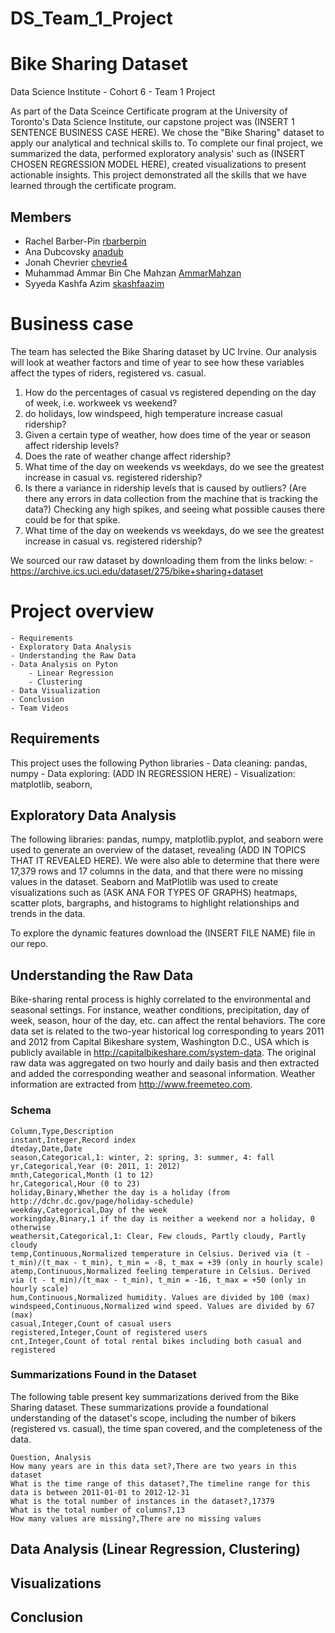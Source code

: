 # DS_Team_1_Project

# Bike Sharing Dataset

Data Science Institute - Cohort 6 - Team 1 Project

As part of the Data Sceince Certificate program at the University of Toronto's Data Science Institute, our capstone project was (INSERT 1 SENTENCE BUSINESS CASE HERE). We chose the "Bike Sharing" dataset to apply our analytical and technical skills to. To complete our final project, we summarized the data, performed exploratory analysis' such as (INSERT CHOSEN REGRESSION MODEL HERE), created visualizations to present actionable insights. This project demonstrated all the skills that we have learned through the certificate program. 


## Members


- Rachel Barber-Pin [rbarberpin](https://github.com/rbarberpin)
- Ana Dubcovsky [anadub](https://github.com/anadub)
- Jonah Chevrier [chevrie4](https://github.com/chevrie4)
- Muhammad Ammar Bin Che Mahzan [AmmarMahzan](https://github.com/AmmarMahzan)
- Syyeda Kashfa Azim [skashfaazim](https://github.com/skashfaazim) 

# Business case


The team has selected the Bike Sharing dataset by UC Irvine. Our analysis will look at weather factors and time of year to see how these variables affect the types of riders, registered vs. casual. 
1. How do the percentages of casual vs registered depending on the day of week, i.e. workweek vs weekend?
2. do holidays, low windspeed, high temperature increase casual ridership?
3. Given a certain type of weather, how does time of the year or season affect ridership levels? 
4. Does the rate of weather change affect ridership? 
5. What time of the day on weekends vs weekdays, do we see the greatest increase in casual vs. registered ridership?
6. Is there a variance in ridership levels that is caused by outliers? (Are there any errors in data collection from the machine that is tracking the data?) Checking any high spikes, and seeing what possible causes there could be for that spike. 
7. What time of the day on weekends vs weekdays, do we see the greatest increase in casual vs. registered ridership?

We sourced our raw dataset by downloading them from the links below: 
    - https://archive.ics.uci.edu/dataset/275/bike+sharing+dataset

# Project overview  
  
    - Requirements
    - Exploratory Data Analysis
    - Understanding the Raw Data
    - Data Analysis on Pyton
        - Linear Regression
        - Clustering
    - Data Visualization
    - Conclusion
    - Team Videos


## Requirements


This project uses the following Python libraries
    - Data cleaning: pandas, numpy
    - Data exploring: (ADD IN REGRESSION HERE) 
    - Visualization: matplotlib, seaborn, 

## Exploratory Data Analysis

The following libraries: pandas, numpy, matplotlib.pyplot, and seaborn were used to generate an overview of the dataset, revealing (ADD IN TOPICS THAT IT REVEALED HERE). We were also able to determine that there were 17,379 rows and 17 columns in the data, and that there were no missing values in the dataset. Seaborn and MatPlotlib was used to create visualizations such as (ASK ANA FOR TYPES OF GRAPHS) heatmaps, scatter plots, bargraphs, and histograms to highlight relationships and trends in the data.

To explore the dynamic features download the (INSERT FILE NAME) file in our repo. 

## Understanding the Raw Data
Bike-sharing rental process is highly correlated to the environmental and seasonal settings. For instance, weather conditions, precipitation, day of week, season, hour of the day, etc. can affect the rental behaviors. The core data set is related to the two-year historical log corresponding to years 2011 and 2012 from Capital Bikeshare system, Washington D.C., USA which is publicly available in http://capitalbikeshare.com/system-data.
The original raw data was aggregated on two hourly and daily basis and then extracted and added the corresponding weather and seasonal information. Weather information are extracted from http://www.freemeteo.com. 


### Schema 

```csv
Column,Type,Description
instant,Integer,Record index
dteday,Date,Date
season,Categorical,1: winter, 2: spring, 3: summer, 4: fall
yr,Categorical,Year (0: 2011, 1: 2012)
mnth,Categorical,Month (1 to 12)
hr,Categorical,Hour (0 to 23)
holiday,Binary,Whether the day is a holiday (from http://dchr.dc.gov/page/holiday-schedule)
weekday,Categorical,Day of the week
workingday,Binary,1 if the day is neither a weekend nor a holiday, 0 otherwise
weathersit,Categorical,1: Clear, Few clouds, Partly cloudy, Partly cloudy
temp,Continuous,Normalized temperature in Celsius. Derived via (t - t_min)/(t_max - t_min), t_min = -8, t_max = +39 (only in hourly scale)
atemp,Continuous,Normalized feeling temperature in Celsius. Derived via (t - t_min)/(t_max - t_min), t_min = -16, t_max = +50 (only in hourly scale)
hum,Continuous,Normalized humidity. Values are divided by 100 (max)
windspeed,Continuous,Normalized wind speed. Values are divided by 67 (max)
casual,Integer,Count of casual users
registered,Integer,Count of registered users
cnt,Integer,Count of total rental bikes including both casual and registered
```

### Summarizations Found in the Dataset

The following table present key summarizations derived from the Bike Sharing dataset. These summarizations provide a foundational understanding of the dataset's scope, including the number of bikers (registered vs. casual), the time span covered, and the completeness of the data. 

```csv
Question, Analysis
How many years are in this data set?,There are two years in this dataset
What is the time range of this dataset?,The timeline range for this data is between 2011-01-01 to 2012-12-31
What is the total number of instances in the dataset?,17379
What is the total number of columns?,13
How many values are missing?,There are no missing values
```

## Data Analysis (Linear Regression, Clustering)

## Visualizations

## Conclusion
